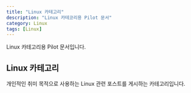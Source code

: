 ```yaml
---
title: "Linux 카테고리"
description: "Linux 카테코리용 Pilot 문서"
category: Linux
tags: [Linux]
---
```


Linux 카테고리용 Pilot 문서입니다.  

## Linux 카테고리
개인적인 취미 목적으로 사용하는 Linux 관련 포스트를 게시하는 카테고리입니다. 
